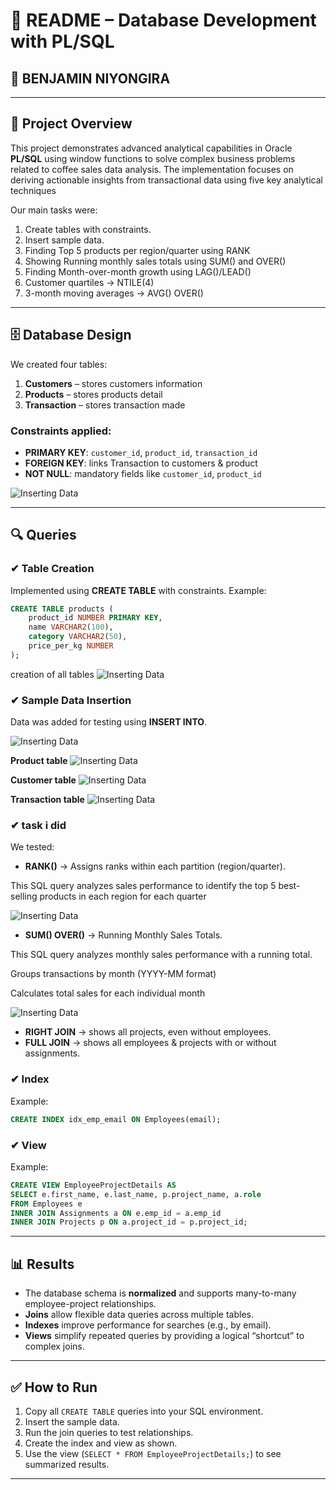# 📘 README – Database Development with PL/SQL

## 👥 BENJAMIN NIYONGIRA

---

## 📌 Project Overview

This project demonstrates advanced analytical capabilities in Oracle **PL/SQL** using window functions to solve complex business problems related to coffee sales data analysis. The implementation focuses on deriving actionable insights from transactional data using five key analytical techniques

Our main tasks were:

1. Create tables with constraints.
2. Insert sample data.
3. Finding Top 5 products per region/quarter using RANK
4. Showing Running monthly sales totals using SUM() and  OVER()
5. Finding Month-over-month growth using LAG()/LEAD()
6. Customer quartiles → NTILE(4)
7.  3-month moving averages → AVG() OVER()

---

## 🗄 Database Design

We created four tables:

1. **Customers** – stores customers information
2. **Products** – stores products detail
3. **Transaction** – stores transaction made


### Constraints applied:

* **PRIMARY KEY**: `customer_id`, `product_id`, `transaction_id`
* **FOREIGN KEY**: links  Transaction to customers & product
* **NOT NULL**: mandatory fields like `customer_id`, `product_id`

![Inserting Data](relationship.PNG)

---

## 🔍 Queries

### ✔ Table Creation

Implemented using **CREATE TABLE** with constraints.
Example:

```sql
CREATE TABLE products (
    product_id NUMBER PRIMARY KEY,
    name VARCHAR2(100),
    category VARCHAR2(50),
    price_per_kg NUMBER
);
```
creation of all tables 
![Inserting Data](creating%20tables.PNG)

### ✔ Sample Data Insertion

Data was added for testing using **INSERT INTO**.

![Inserting Data](inserting%20data.PNG)

**Product table**
![Inserting Data](product%20table.PNG)

**Customer table**
![Inserting Data](customer%20table.PNG)

**Transaction table**
![Inserting Data](transaction%20table.PNG)

### ✔ task i did

We tested:

* **RANK()** → Assigns ranks within each partition (region/quarter).
  
This SQL query analyzes sales performance to identify the top 5 best-selling products in each region for each quarter

![Inserting Data](Top%205%20Products%20per%20Region.PNG)
  
* **SUM() OVER()** → Running Monthly Sales Totals.

This SQL query analyzes monthly sales performance with a running total.

Groups transactions by month (YYYY-MM format)

Calculates total sales for each individual month

![Inserting Data](monthly%20sales%20totals.PNG)
  
* **RIGHT JOIN** → shows all projects, even without employees.
* **FULL JOIN** → shows all employees & projects with or without assignments.

### ✔ Index

Example:

```sql
CREATE INDEX idx_emp_email ON Employees(email);
```

### ✔ View

Example:

```sql
CREATE VIEW EmployeeProjectDetails AS
SELECT e.first_name, e.last_name, p.project_name, a.role
FROM Employees e
INNER JOIN Assignments a ON e.emp_id = a.emp_id
INNER JOIN Projects p ON a.project_id = p.project_id;
```

---

## 📊 Results

* The database schema is **normalized** and supports many-to-many employee-project relationships.
* **Joins** allow flexible data queries across multiple tables.
* **Indexes** improve performance for searches (e.g., by email).
* **Views** simplify repeated queries by providing a logical “shortcut” to complex joins.

---

## ✅ How to Run

1. Copy all `CREATE TABLE` queries into your SQL environment.
2. Insert the sample data.
3. Run the join queries to test relationships.
4. Create the index and view as shown.
5. Use the view (`SELECT * FROM EmployeeProjectDetails;`) to see summarized results.

---

